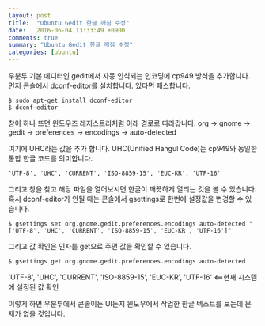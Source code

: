 ```yaml
---
layout: post
title:  "Ubuntu Gedit 한글 깨짐 수정"
date:   2016-06-04 13:33:49 +0900
comments: true
summary: "Ubuntu Gedit 한글 깨짐 수정"
categories: [ubuntu]
---
```


우분투 기본 에디터인 gedit에서 자동 인식되는 인코딩에 cp949 방식을 추가합니다.
먼저 콘솔에서 dconf-editor를 설치합니다. 있다면 패스합니다.

```
$ sudo apt-get install dconf-editor
$ dconf-editor
```

창이 하나 뜨면 윈도우즈 레지스트리처럼 아래 경로로 따라갑니다.
org -> gnome -> gedit -> preferences -> encodings -> auto-detected

여기에 UHC라는 값을 추가 합니다. UHC(Unified Hangul Code)는 cp949와 동일한 통합 한글 코드를 의미합니다.

```
'UTF-8', 'UHC', 'CURRENT', 'ISO-8859-15', 'EUC-KR', 'UTF-16'
```

그리고 창을 찾고 해당 파일을 열어보시면 한글이 깨끗하게 열리는 것을 볼 수 있습니다.
혹시 dconf-editor가 안될 때는 콘솔에서 gsettings로 한번에 설정값을 변경할 수 있습니다.

```
$ gsettings set org.gnome.gedit.preferences.encodings auto-detected "['UTF-8', 'UHC', 'CURRENT', 'ISO-8859-15', 'EUC-KR', 'UTF-16']"
```

그리고 값 확인은 인자를 get으로 주면 값을 확인할 수 있습니다.

```
$ gsettings get org.gnome.gedit.preferences.encodings auto-detected
```

'UTF-8', 'UHC', 'CURRENT', 'ISO-8859-15', 'EUC-KR', 'UTF-16'   <==현재 시스템에 설정된 값 확인

이렇게 하면 우분투에서 콘솔이든 UI든지 윈도우에서 작업한 한글 텍스트를 보는데 문제가 없을 것입니다.
